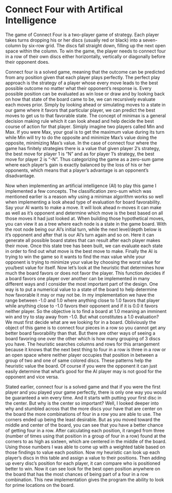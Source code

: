 # Connect Four with Artifical Intelligence

  The game of Connect Four is a two-player game of strategy. Each player takes turns dropping his or her discs (usually red or black) into a seven-column by six-row grid. The discs fall straight down, filling up the next open space within the column. To win the game, the player needs to connect four in a row of their own discs either horizontally, vertically or diagonally before their opponent does. 

  Connect four is a solved game, meaning that the outcome can be predicted from any position given that each player plays perfectly.  The perfect play approach is the strategy of a player whose every move leads to the best possible outcome no matter what their opponent’s response is. Every possible position can be evaluated as win lose or draw and by looking back on how that state of the board came to be, we can recursively evaluate each moves prior. Simply by looking ahead or simulating moves to a state in our game where it favors that particular player, we can predict the best moves to get us to that favorable state.
The concept of minimax is a general decision making rule which it can look ahead and help decide the best course of action for that player. Simiply imagine two players called Min and Max. If you were Max, your goal is to get the maximum value during its turn while Min will try to do the opposite and minimize Max’s value doing the opposite, minimizing Max’s value. In the case of connect four where the game has finitely strategies there is a value that given player 2’s strategy, the best move for player 1 is “N” and as for player 1’s strategy, the best move for player 2 is “-N”. Thus categorizing the game as a zero-sum game where each player’s gain is exactly balanced by the loss of his or her opponents, which means that a player’s advantage is an opponent’s disadvantage. 
  
  Now when implementing an artificial intelligence (AI) to play this game I implemented a few concepts. The classification zero-sum which was mentioned earlier is a reason why using a minimax algorithm works so well when implementing a look ahead type of evaluation for board favorability. Say your AI wants to make a move. It will look ahead n-moves it can make as well as it’s opponent and determine which move is the best based on all those moves it had just looked at. When building those hypothetical moves, you can view it as a tree where each node is a state in the game board. With the root node being our AI’s initial turn, while the next level/depth below is it’s opponent and after that is our AI’s turn again and so on.  Here it can generate all possible board states that can result after each player makes their move. Once this state tree has been built, we can evaluate each state in order to find out what move is the best move to make. Finally the AI is trying to win the game so it wants to find the max value while your opponent is trying to minimize your value by choosing the worst value for you/best value for itself.
Now let’s look at the heuristic that determines how much the board favors or does not favor the player. This function decides if a board favors one player over another can be implemented in many different ways and I consider the most important part of the design. One way is to put a numerical value to a state of the board to help determine how favorable it may or may not be. In my implementation we have the range between -1.0 and 1.0 where anything close to 1.0 favors that player while anything close to -1.0 favors their opponent and if it is 0.0 it favors neither player. So the objective is to find a board at 1.0 meaning an imminent win and try to stay away from -1.0. But what constitutes a 1.0 evaluation? We must first decide what are we looking for in a board. Obliviously the object of this game is to connect four pieces in a row so you cannot get any better board favorability than that. But there are other ways of seeing a board favoring one over the other which is how many grouping of 3 discs you have. The heuristic searches columns and rows for this arrangement because it knows that the next best thing to four in a row is three in a row or an open space where neither player occupies that position in between a group of two and one of same colored discs. These patterns help the heuristic value the board. Of course if you were the opponent it can just easily determine that what’s good for the AI player may is not good for the opponent and vice versa. 

  Stated earlier, connect four is a solved game and that if you were the first player and you played your game perfectly, there is only one way you would be guaranteed a win every time. And it starts with putting your first disc in the center. But why is the center so important? Well, I looked deeper into why and stumbled across that the more discs your have that are center on the board the more combinations of four in a row you are able to use. The corners ended up being the least desirable. But as you moved toward the middle and center of the board, you can see that you have a better chance of getting four in a row. After calculating each position, it ranged from three (number of times using that position in a group of four in a row) found at the corners to as high as sixteen, which are centered in the middle of the board. Using those numbers I was able to come up with a weighted table based on those findings to value each position. Now my heuristic can look up each player’s discs in this table and assign a value to their positions. Then adding up every disc’s position for each player, it can compare who is positioned better to win. Now it can see look for the best open position anywhere on the board that has the most chances of being part of a four in a row combination. This new implementation gives the program the ability to look for prime locations on the board.

